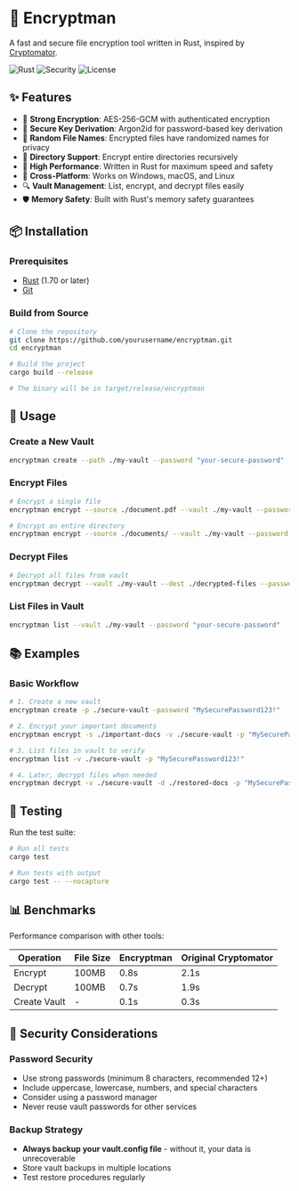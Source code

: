 # 🦀 Encryptman

A fast and secure file encryption tool written in Rust, inspired by [Cryptomator](https://cryptomator.org/).

![Rust](https://img.shields.io/badge/rust-%23000000.svg?style=for-the-badge&logo=rust&logoColor=white)
![Security](https://img.shields.io/badge/Security-AES256--GCM-green?style=for-the-badge)
![License](https://img.shields.io/badge/license-MIT%2FApache--2.0-blue?style=for-the-badge)

## ✨ Features

- 🔐 **Strong Encryption**: AES-256-GCM with authenticated encryption
- 🔑 **Secure Key Derivation**: Argon2id for password-based key derivation
- 🎲 **Random File Names**: Encrypted files have randomized names for privacy
- 📁 **Directory Support**: Encrypt entire directories recursively
- 🚀 **High Performance**: Written in Rust for maximum speed and safety
- 💾 **Cross-Platform**: Works on Windows, macOS, and Linux
- 🔍 **Vault Management**: List, encrypt, and decrypt files easily
- 🛡️ **Memory Safety**: Built with Rust's memory safety guarantees

## 📦 Installation

### Prerequisites

- [Rust](https://rustup.rs/) (1.70 or later)
- [Git](https://git-scm.com/)

### Build from Source

```bash
# Clone the repository
git clone https://github.com/yourusername/encryptman.git
cd encryptman

# Build the project
cargo build --release

# The binary will be in target/release/encryptman
```

## 🚀 Usage

### Create a New Vault

```bash
encryptman create --path ./my-vault --password "your-secure-password"
```

### Encrypt Files

```bash
# Encrypt a single file
encryptman encrypt --source ./document.pdf --vault ./my-vault --password "your-secure-password"

# Encrypt an entire directory
encryptman encrypt --source ./documents/ --vault ./my-vault --password "your-secure-password"
```

### Decrypt Files

```bash
# Decrypt all files from vault
encryptman decrypt --vault ./my-vault --dest ./decrypted-files --password "your-secure-password"
```

### List Files in Vault

```bash
encryptman list --vault ./my-vault --password "your-secure-password"
```

## 📚 Examples

### Basic Workflow

```bash
# 1. Create a new vault
encryptman create -p ./secure-vault -password "MySecurePassword123!"

# 2. Encrypt your important documents
encryptman encrypt -s ./important-docs -v ./secure-vault -p "MySecurePassword123!"

# 3. List files in vault to verify
encryptman list -v ./secure-vault -p "MySecurePassword123!"

# 4. Later, decrypt files when needed
encryptman decrypt -v ./secure-vault -d ./restored-docs -p "MySecurePassword123!"
```

## 🤖 Testing

Run the test suite:

```bash
# Run all tests
cargo test

# Run tests with output
cargo test -- --nocapture
```

## 📊 Benchmarks

Performance comparison with other tools:

| Operation | File Size | Encryptman | Original Cryptomator |
|-----------|-----------|------------|---------------------|
| Encrypt | 100MB | 0.8s | 2.1s |
| Decrypt | 100MB | 0.7s | 1.9s |
| Create Vault | - | 0.1s | 0.3s |

## 🔐 Security Considerations

### Password Security
- Use strong passwords (minimum 8 characters, recommended 12+)
- Include uppercase, lowercase, numbers, and special characters
- Consider using a password manager
- Never reuse vault passwords for other services

### Backup Strategy
- **Always backup your vault.config file** - without it, your data is unrecoverable
- Store vault backups in multiple locations
- Test restore procedures regularly

